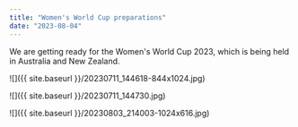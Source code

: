 ```yaml
---
title: "Women's World Cup preparations"
date: "2023-08-04"
---
```


We are getting ready for the Women's World Cup 2023, which is being held in Australia and New Zealand.

![]({{ site.baseurl }}/20230711_144618-844x1024.jpg)

![]({{ site.baseurl }}/20230711_144730.jpg)

![]({{ site.baseurl }}/20230803_214003-1024x616.jpg)
